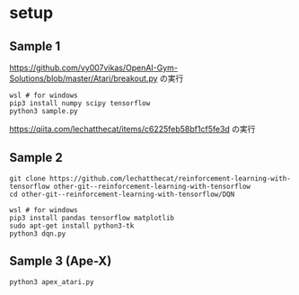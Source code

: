 # setup

## Sample 1

https://github.com/vy007vikas/OpenAI-Gym-Solutions/blob/master/Atari/breakout.py の実行

```shell
wsl # for windows
pip3 install numpy scipy tensorflow
python3 sample.py
```

https://qiita.com/lechatthecat/items/c6225feb58bf1cf5fe3d の実行


## Sample 2

```shell
git clone https://github.com/lechatthecat/reinforcement-learning-with-tensorflow other-git--reinforcement-learning-with-tensorflow
cd other-git--reinforcement-learning-with-tensorflow/DQN

wsl # for windows
pip3 install pandas tensorflow matplotlib
sudo apt-get install python3-tk
python3 dqn.py
```

## Sample 3 (Ape-X)

```shell
python3 apex_atari.py
```
